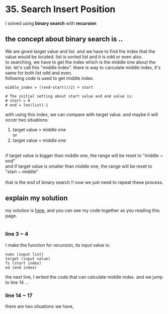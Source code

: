 # 35. Search Insert Position
I solved using **binary search** with **recursion**
## the concept about binary search is .. 
We are gived target value and list. and we have to find the index that the value would be located. list is sorted list and it is odd or even also.<br>
to searching, we have to get the index which is the middle one about the list. let's call this "middle index". there is way to carculate middle index, it's same for both list odd and even. <br>following code is used to get middle index.<br>
```
middle_index = ((end-start)//2) + start

# The initial setting about start value and end value is:
# start = 0
# end = len(list)-1
```
with using this index, we can compare with target value. and maybe it will occer two situations:<br>
1. target value > middle one
<br>or
2. target value < middle one<br>
<br>
if target value is bigger than middle one, the range will be reset to "middle ~ end"<br> 
and if target value is smaller than middle one, the range will be reset to "start ~ middle"<br><br>
that is the end of binary search !! now we just need to repeat these process.<br>

## explain my solution 
my solution is [here](./leetcode-35.py), and you can see my code together as you reading this page.<br>
<br>

### line 3 ~ 4
I make the function for recursion, its input value is:
```
nums (input list)
terget (input value)
fs (start index)
ed (end index)
```
the next line, I writed the code that can calculate middle index.
and we jump to line 14 ...
### line 14 ~ 17

there are two situations we have, 
